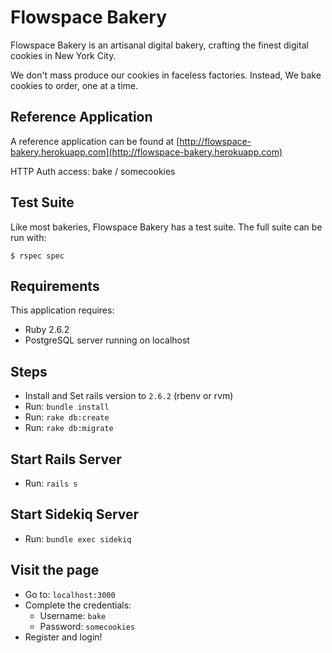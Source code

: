 Flowspace Bakery
================

Flowspace Bakery is an artisanal digital bakery, crafting the finest digital cookies in New York City.

We don't mass produce our cookies in faceless factories. Instead, We bake cookies to order, one at a time.

Reference Application
---------------------
A reference application can be found at [http://flowspace-bakery.herokuapp.com](http://flowspace-bakery.herokuapp.com)

HTTP Auth access: bake / somecookies

Test Suite
----------
Like most bakeries, Flowspace Bakery has a test suite. The full suite can be run with:

``
$ rspec spec
``

Requirements
-------------

This application requires:

- Ruby 2.6.2
- PostgreSQL server running on localhost


Steps
----------------
- Install and Set rails version to `2.6.2` (rbenv or rvm)
- Run: `bundle install`
- Run: `rake db:create`
- Run: `rake db:migrate`

Start Rails Server
----------------
- Run: `rails s`

Start Sidekiq Server
----------------
- Run: `bundle exec sidekiq`

Visit the page
----------------
- Go to: `localhost:3000`
- Complete the credentials:
	- Username: `bake`
	- Password: `somecookies`
- Register and login!